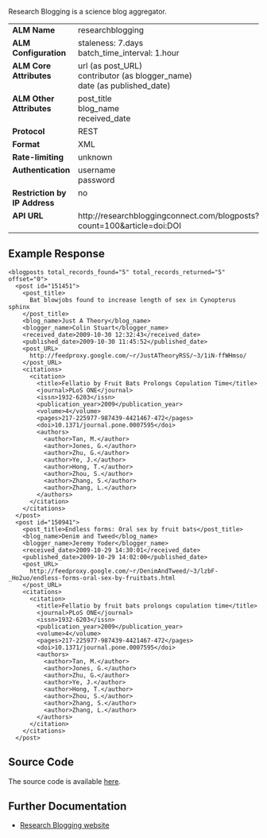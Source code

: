 Research Blogging is a science blog aggregator.

<table width=100% border="0" cellspacing="0" cellpadding="0">
<tbody>
<tr>
<td valign="top" width=30%><strong>ALM Name</strong></td>
<td valign="top" width=70%>researchblogging</td>
</tr>
<tr>
<td valign="top" width=20%><strong>ALM Configuration</strong></td>
<td valign="top" width=80%>staleness: 7.days<br/>batch_time_interval: 1.hour</td>
</tr>
<tr>
<td valign="top" width=20%><strong>ALM Core Attributes</strong></td>
<td valign="top" width=80%>url (as post_URL)<br/>contributor (as blogger_name)<br/>date (as published_date)</td>
</tr>
<td valign="top" width=20%><strong>ALM Other Attributes</strong></td>
<td valign="top" width=80%>post_title<br/>blog_name<br/>received_date</td>
</tr>
<tr>
<td valign="top" width=30%><strong>Protocol</strong></td>
<td valign="top" width=70%>REST</td>
</tr>
<tr>
<td valign="top" width=30%><strong>Format</strong></td>
<td valign="top" width=70%>XML</td>
</tr>
<tr>
<td valign="top" width=20%><strong>Rate-limiting</strong></td>
<td valign="top" width=80%>unknown</td>
</tr>
<tr>
<td valign="top" width=20%><strong>Authentication</strong></td>
<td valign="top" width=80%>username<br/>password</td>
</tr>
<tr>
<td valign="top" width=20%><strong>Restriction by IP Address</strong></td>
<td valign="top" width=80%>no</td>
</tr>
<tr>
<td valign="top" width=20%><strong>API URL</strong></td>
<td valign="top" width=80%>http://researchbloggingconnect.com/blogposts?count=100&article=doi:DOI</td>
</tr>
</tbody>
</table>

## Example Response

    <blogposts total_records_found="5" total_records_returned="5" offset="0">
      <post id="151451">
        <post_title>
          Bat blowjobs found to increase length of sex in Cynopterus sphinx
        </post_title>
        <blog_name>Just A Theory</blog_name>
        <blogger_name>Colin Stuart</blogger_name>
        <received_date>2009-10-30 12:32:43</received_date>
        <published_date>2009-10-30 11:45:52</published_date>
        <post_URL>
          http://feedproxy.google.com/~r/JustATheoryRSS/~3/1iN-ffWHmso/
        </post_URL>
        <citations>
          <citation>
            <title>Fellatio by Fruit Bats Prolongs Copulation Time</title>
            <journal>PLoS ONE</journal>
            <issn>1932-6203</issn>
            <publication_year>2009</publication_year>
            <volume>4</volume>
            <pages>217-225977-987439-4421467-472</pages>
            <doi>10.1371/journal.pone.0007595</doi>
            <authors>
              <author>Tan, M.</author>
              <author>Jones, G.</author>
              <author>Zhu, G.</author>
              <author>Ye, J.</author>
              <author>Hong, T.</author>
              <author>Zhou, S.</author>
              <author>Zhang, S.</author>
              <author>Zhang, L.</author>
            </authors>
          </citation>
        </citations>
      </post>
      <post id="150941">
        <post_title>Endless forms: Oral sex by fruit bats</post_title>
        <blog_name>Denim and Tweed</blog_name>
        <blogger_name>Jeremy Yoder</blogger_name>
        <received_date>2009-10-29 14:30:01</received_date>
        <published_date>2009-10-29 14:02:00</published_date>
        <post_URL>
          http://feedproxy.google.com/~r/DenimAndTweed/~3/lzbF-_Ho2uo/endless-forms-oral-sex-by-fruitbats.html
        </post_URL>
        <citations>
          <citation>
            <title>Fellatio by fruit bats prolongs copulation time</title>
            <journal>PLoS ONE</journal>
            <issn>1932-6203</issn>
            <publication_year>2009</publication_year>
            <volume>4</volume>
            <pages>217-225977-987439-4421467-472</pages>
            <doi>10.1371/journal.pone.0007595</doi>
            <authors>
              <author>Tan, M.</author>
              <author>Jones, G.</author>
              <author>Zhu, G.</author>
              <author>Ye, J.</author>
              <author>Hong, T.</author>
              <author>Zhou, S.</author>
              <author>Zhang, S.</author>
              <author>Zhang, L.</author>
            </authors>
          </citation>
        </citations>
      </post>

## Source Code
The source code is available [here](https://github.com/articlemetrics/alm/blob/master/app/models/sources/researchblogging.rb). 

## Further Documentation
* [Research Blogging website](http://researchblogging.org)